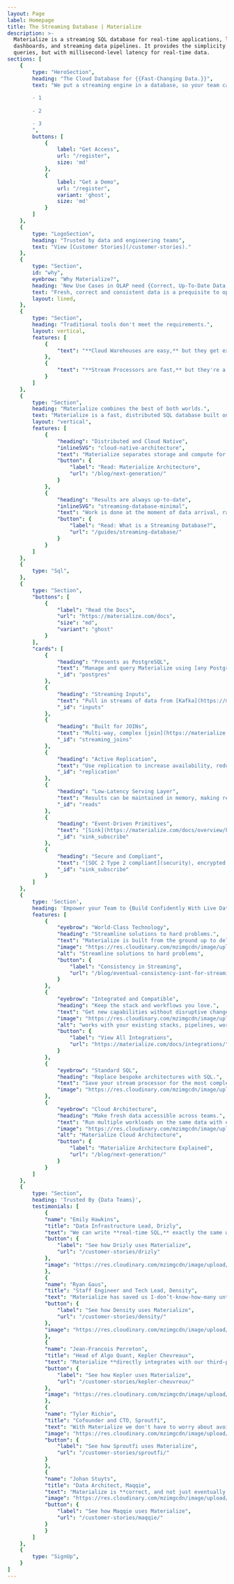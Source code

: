 ```yaml
---
layout: Page
label: Homepage
title: The Streaming Database | Materialize
description: >-
  Materialize is a streaming SQL database for real-time applications, live
  dashboards, and streaming data pipelines. It provides the simplicity of SQL
  queries, but with millisecond-level latency for real-time data.
sections: [
	{
		type: "HeroSection",
		heading: "The Cloud Database for {{Fast-Changing Data.}}",
		text: "We put a streaming engine in a database, so your team can build real-time data products without the cost, complexity, and development time of **stream** processing.
		
		- 1
		
		- 2

		- 3
		",
		buttons: [
			{
				label: "Get Access",
				url: "/register",
				size: 'md'
			},
			{
				label: "Get a Demo",
				url: "/register",
				variant: 'ghost',
				size: 'md'
			}
		]
	},
	{
		type: "LogoSection",
    	heading: "Trusted by data and engineering teams",
    	text: "View [Customer Stories](/customer-stories)."
	},
	{
		type: "Section",
		id: "why",
		eyebrow: "Why Materialize?",
		heading: 'New Use Cases in OLAP need {Correct, Up-To-Date Data.}',
		text: "Fresh, correct and consistent data is a prequisite to operationalizing OLAP data in your business.",
		layout: lined,
	},
	{
		type: "Section",
		heading: "Traditional tools don't meet the requirements.",
		layout: vertical,
		features: [
			{
				"text": "**Cloud Warehouses are easy,** but they get expensive when run continuously, and hit hard limits on latency and concurrency."
			},
			{
				"text": "**Stream Processors are fast,** but they're a low-level tool, using them has a high-engineering cost, and results in complex architectures."
			}
		]
	},
	{
		type: "Section",
		heading: "Materialize combines the best of both worlds.",
		text: "Materialize is a fast, distributed SQL database built on streaming internals.",
		layout: "vertical",
		features: [
			{
				"heading": "Distributed and Cloud Native",
				"inlineSVG": "cloud-native-architecture",
				"text": "Materialize separates storage and compute for a cloud-native architecture — and adds in a serving layer.",
				"button": {
					"label": "Read: Materialize Architecture",
					"url": "/blog/next-generation/"
				}
			},
			{
				"heading": "Results are always up-to-date",
				"inlineSVG": "streaming-database-minimal",
				"text": "Work is done at the moment of data arrival, rather than query time, so that maintained results are available almost instantly.",
				"button": {
					"label": "Read: What is a Streaming Database?",
					"url": "/guides/streaming-database/"
				}
			}
  		]
	},
	{
		type: "Sql",
	},
	{
		type: "Section",
		"buttons": [
			{
				"label": "Read the Docs",
				"url": "https://materialize.com/docs",
				"size": "md",
				"variant": "ghost"
			}
		],
		"cards": [
			{
				"heading": "Presents as PostgreSQL",
				"text": "Manage and query Materialize using [any Postgres driver or tool](https://materialize.com/docs/integrations/).",
				"_id": "postgres"
			},
			{
				"heading": "Streaming Inputs",
				"text": "Pull in streams of data from [Kafka](https://materialize.com/docs/sql/create-source/kafka/) or stream from [Postgres](https://materialize.com/docs/sql/create-source/postgres/) via replication.",
				"_id": "inputs"
			},
			{
				"heading": "Built for JOINs",
				"text": "Multi-way, complex [join](https://materialize.com/docs/sql/join/) support across real-time streams - all in standard SQL.",
				"_id": "streaming_joins"
			},
			{
				"heading": "Active Replication",
				"text": "Use replication to increase availability, reduce downtime, scale seamlessly.",
				"_id": "replication"
			},
			{
				"heading": "Low-Latency Serving Layer",
				"text": "Results can be maintained in memory, making read latency similar to Redis.",
				"_id": "reads"
			},
			{
				"heading": "Event-Driven Primitives",
				"text": "[Sink](https://materialize.com/docs/overview/key-concepts/#sinks) changes out to Kafka, or [subscribe](https://materialize.com/docs/sql/subscribe/) to query updates in standard Postgres.",
				"_id": "sink_subscribe"
			},
			{
				"heading": "Secure and Compliant",
				"text": "[SOC 2 Type 2 compliant](security), encrypted at rest, [secure connectivity](/security) to your infra.",
				"_id": "sink_subscribe"
			}
  		]
	},
	{
		type: 'Section',
		heading: 'Empower your Team to {Build Confidently With Live Data.}',
		features: [
			{
				"eyebrow": "World-Class Technology",
				"heading": "Streamline solutions to hard problems.",
				"text": "Materialize is built from the ground up to deliver where others have fallen short: **incremental view maintenance** that doesn't sacrifice **consistency and correctness**, and without limits on SQL complexity.",
				"image": "https://res.cloudinary.com/mzimgcdn/image/upload/v1665546890/abstract-streaming.webp",
				"alt": "Streamline solutions to hard problems",
				"button": {
					"label": "Consistency in Streaming",
					"url": "/blog/eventual-consistency-isnt-for-streaming/"
				}
			},
			{
				"eyebrow": "Integrated and Compatible",
				"heading": "Keep the stack and workflows you love.",
				"text": "Get new capabilities without disruptive changes:\n- [PostgreSQL Source](https://materialize.com/docs/sql/create-source/postgres/)\n- [Kafka Sources and Sinks](https://materialize.com/docs/sql/create-source/kafka/)\n- [dbt Adapter](/integrations/dbt/)\n- [PG Wire Compatibility](/blog/postgres-compatibility/)\n",
				"image": "https://res.cloudinary.com/mzimgcdn/image/upload/v1665546890/abstract-materialize.webp",
				"alt": "works with your existing stacks, pipelines, workflows",
				"button": {
					"label": "View All Integrations",
					"url": "https://materialize.com/docs/integrations/"
				}
			},
			{
				"eyebrow": "Standard SQL",
				"heading": "Replace bespoke architectures with SQL.",
				"text": "Save your stream processor for the most complex use cases, everything else can be SQL queries.",
				"image": "https://res.cloudinary.com/mzimgcdn/image/upload/v1665546890/abstract-cdc.webp"
			},
			{
				"eyebrow": "Cloud Architecture",
				"heading": "Make fresh data accessible across teams.",
				"text": "Run multiple workloads on the same data with ease:\n- **Shared Storage:** access the same raw data, updated continually.\n- **Isolation of Compute:** develop without resource contention.\n",
				"image": "https://res.cloudinary.com/mzimgcdn/image/upload/v1665546890/abstract-updates.webp",
				"alt": "Materialize Cloud Architecture",
				"button": {
					"label": "Materialize Architecture Explained",
					"url": "/blog/next-generation/"
				}
			}
  		]
	},
	{
		type: "Section",
		heading: 'Trusted By {Data Teams}',
		testimonials: [
			{
			"name": "Emily Hawkins",
			"title": "Data Infrastructure Lead, Drizly",
			"text": "We can write **real-time SQL,** exactly the same way as we already are in Snowflake with batch.",
			"button": {
				"label": "See how Drizly uses Materialize",
				"url": "/customer-stories/drizly"
			},
			"image": "https://res.cloudinary.com/mzimgcdn/image/upload/v1665546890/emily-hawkins.webp"
			},
			{
			"name": "Ryan Gaus",
			"title": "Staff Engineer and Tech Lead, Density",
			"text": "Materialize has saved us I-don’t-know-how-many untold quarters of trying to build our own thing.",
			"button": {
				"label": "See how Density uses Materialize",
				"url": "/customer-stories/density/"
			},
			"image": "https://res.cloudinary.com/mzimgcdn/image/upload/v1665546890/ryan-gaus.webp"
			},
			{
			"name": "Jean-Francois Perreton",
			"title": "Head of Algo Quant, Kepler Chevreaux",
			"text": "Materialize **directly integrates with our third-party applications**, BI tools, you name it. It’s really SQL.\n",
			"button": {
				"label": "See how Kepler uses Materialize",
				"url": "/customer-stories/kepler-cheuvreux/"
			},
			"image": "https://res.cloudinary.com/mzimgcdn/image/upload/v1665546890/jean-francois-perreton.webp"
			},
			{
			"name": "Tyler Richie",
			"title": "Cofounder and CTO, Sproutfi",
			"text": "With Materialize we don't have to worry about avoiding **complex joins with streaming data**; we can just do them very easily.",
			"image": "https://res.cloudinary.com/mzimgcdn/image/upload/v1665546890/tyler-richie.webp",
			"button": {
				"label": "See how Sproutfi uses Materialize",
				"url": "/customer-stories/sproutfi/"
			}
			},
			{
			"name": "Johan Stuyts",
			"title": "Data Architect, Maqqie",
			"text": "Materialize is **correct, and not just eventually consistent.** The alternatives simply don’t support consistency, and you end up wasting a lot of time troubleshooting.\n",
			"image": "https://res.cloudinary.com/mzimgcdn/image/upload/v1665546890/johan-stuyts.webp",
			"button": {
				"label": "See how Maqqie uses Materialize",
				"url": "/customer-stories/maqqie/"
			}
			}
		]
	},
	{
		type: "SignUp",
	}
]
---
```

